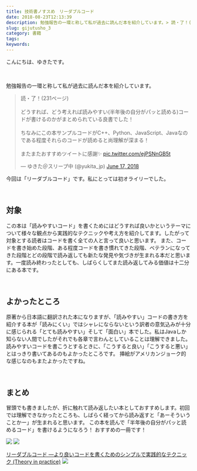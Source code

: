 ```yaml
---
title: 技術書ノすスめ　リーダブルコード
date: 2018-08-23T12:13:39
description: 勉強報告の一環と称して私が過去に読んだ本を紹介しています。> 読・了！(231ページ)> > どうすれ
slug: gijutusho_3
category: 書籍
tags: 
keywords: 
---
```


こんにちは、ゆきたです。

&nbsp;

勉強報告の一環と称して私が過去に読んだ本を紹介しています。

<blockquote class="twitter-tweet"><p lang="ja" dir="ltr">読・了！(231ページ)<br><br>どうすれば、どう考えれば読みやすい(半年後の自分がパッと読める)コードが書けるのかがまとめられている良書でした！<br><br>ちなみにこの本サンプルコードがC++、Python、JavaScript、Javaなのである程度それらのコードが読めると尚理解が深まる！<br><br>またまたおすすめツイートに感謝✨ <a href="https://t.co/ejPSNnGB5t">pic.twitter.com/ejPSNnGB5t</a></p>&mdash; ゆきた＠スリープ中 (@yukita_jp) <a href="https://twitter.com/yukita_jp/status/1008327742243287041?ref_src=twsrc%5Etfw">June 17, 2018</a></blockquote> <script async src="https://platform.twitter.com/widgets.js" charset="utf-8"></script>

今回は「リーダブルコード」です。私にとっては初オライリーでした。

&nbsp;

## 対象

この本は「読みやすいコード」を書くためにはどうすれば良いかというテーマについて様々な観点から実践的なテクニックや考え方を紹介してます。したがって対象とする読者はコードを書く全ての人と言って良いと思います。
また、コードを書き始めた段階、ある程度コードを書き慣れてきた段階、ベテランになってきた段階とどの段階で読み返しても新たな発見や気づきが生まれる本だと思います。一度読み終わったとしても、しばらくしてまた読み返してみる価値は十二分にある本です。

&nbsp;

## よかったところ

原著から日本語に翻訳された本になりますが、「読みやすい」コードの書き方を紹介する本が「読みにくい」ではシャレにならないという訳者の意気込みが十分に感じられる「とても読みやすい」そして「面白い」本でした。私はJavaしか知らない人間でしたがそれでも各章で言わんとしていることは理解できました。
読みやすいコードを書こうとするときに、「こうすると良い」「こうすると悪い」とはっきり書いてあるのもよかったところです。
挿絵がアメリカンジョーク的な感じなのもまたよかったですね。

&nbsp;

## まとめ

冒頭でも書きましたが、折に触れて読み返したい本としておすすめします。初回では理解できなかったところも、しばらく経ってから読み返すと「あーそういうことかー」が生まれると思います。
この本を読んで「半年後の自分がパッと読めるコード」を書けるようになろう！
おすすめの一冊です！

[![](//ws-fe.amazon-adsystem.com/widgets/q?_encoding=UTF8&MarketPlace=JP&ASIN=4873115655&ServiceVersion=20070822&ID=AsinImage&WS=1&Format=_SL250_&tag=yukita2a01-22)](https://www.amazon.co.jp/gp/product/4873115655/ref=as_li_tl?ie=UTF8&camp=247&creative=1211&creativeASIN=4873115655&linkCode=as2&tag=yukita2a01-22&linkId=8dd3edce349828afe3572fc94953064d) ![](//ir-jp.amazon-adsystem.com/e/ir?t=yukita2a01-22&l=am2&o=9&a=4873115655)

[リーダブルコード ―より良いコードを書くためのシンプルで実践的なテクニック (Theory in practice)](https://www.amazon.co.jp/gp/product/4873115655/ref=as_li_tl?ie=UTF8&camp=247&creative=1211&creativeASIN=4873115655&linkCode=as2&tag=yukita2a01-22&linkId=af497f68b146760a403eaa6b1c8df44e) ![](//ir-jp.amazon-adsystem.com/e/ir?t=yukita2a01-22&l=am2&o=9&a=4873115655)

